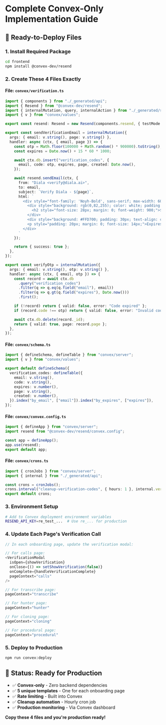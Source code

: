 # Complete Convex-Only Implementation Guide

## 🎯 **Ready-to-Deploy Files**

### **1. Install Required Package**
```bash
cd frontend
npm install @convex-dev/resend
```

### **2. Create These 4 Files Exactly**

#### **File: `convex/verification.ts`**
```typescript
import { components } from "./_generated/api";
import { Resend } from "@convex-dev/resend";
import { internalMutation, query, internalAction } from "./_generated/server";
import { v } from "convex/values";

export const resend: Resend = new Resend(components.resend, { testMode: false });

export const sendVerificationEmail = internalMutation({
  args: { email: v.string(), page: v.string() },
  handler: async (ctx, { email, page }) => {
    const otp = Math.floor(100000 + Math.random() * 900000).toString();
    const expires = Date.now() + 15 * 60 * 1000;

    await ctx.db.insert("verification_codes", {
      email, code: otp, expires, page, created: Date.now(),
    });

    await resend.sendEmail(ctx, {
      from: "Diala <verify@diala.ai>",
      to: email,
      subject: `Verify Diala - ${page}`,
      html: `
        <div style="font-family: 'Noyh-Bold', sans-serif; max-width: 600px; margin: 0 auto; border: 3px solid #000; box-shadow: 8px 8px 0px rgba(0,0,0,0.3);">
          <div style="background: rgb(0,82,255); color: white; padding: 40px; text-align: center;">
            <h2 style="font-size: 28px; margin: 0; font-weight: 900;">${page.toUpperCase()} VERIFICATION</h2>
          </div>
          <div style="background: #FFD700; padding: 30px; text-align: center; font-size: 36px; font-weight: 900; letter-spacing: 8px;">${otp}</div>
          <p style="padding: 20px; margin: 0; font-size: 14px;">Expires in 15 minutes</p>
        </div>
      `
    });

    return { success: true };
  },
});

export const verifyOtp = internalMutation({
  args: { email: v.string(), otp: v.string() },
  handler: async (ctx, { email, otp }) => {
    const record = await ctx.db
      .query("verification_codes")
      .filter(q => q.eq(q.field("email"), email))
      .filter(q => q.gt(q.field("expires"), Date.now()))
      .first();

    if (!record) return { valid: false, error: "Code expired" };
    if (record.code !== otp) return { valid: false, error: "Invalid code" };

    await ctx.db.delete(record._id);
    return { valid: true, page: record.page };
  },
});
```

#### **File: `convex/schema.ts`**
```typescript
import { defineSchema, defineTable } from "convex/server";
import { v } from "convex/values";

export default defineSchema({
  verification_codes: defineTable({
    email: v.string(),
    code: v.string(),
    expires: v.number(),
    page: v.string(),
    created: v.number(),
  }).index("by_email", ["email"]).index("by_expires", ["expires"]),
});
```

#### **File: `convex/convex.config.ts`**
```typescript
import { defineApp } from "convex/server";
import resend from "@convex-dev/resend/convex.config";

const app = defineApp();
app.use(resend);
export default app;
```

#### **File: `convex/crons.ts`**
```typescript
import { cronJobs } from "convex/server";
import { internal } from "./_generated/api";

const crons = cronJobs();
crons.interval("cleanup-verification-codes", { hours: 1 }, internal.verification.cleanupOldCodes);
export default crons;
```

### **3. Environment Setup**
```bash
# Add to Convex deployment environment variables
RESEND_API_KEY=re_test_...  # Use re_... for production
```

### **4. Update Each Page's Verification Call**
```typescript
// In each onboarding page, update the verification modal:

// For calls page:
<VerificationModal 
  isOpen={showVerification}
  onClose={() => setShowVerification(false)}
  onComplete={handleVerificationComplete}
  pageContext="calls"
/>

// For transcribe page:
pageContext="transcribe"

// For hunter page:  
pageContext="hunter"

// For cloning page:
pageContext="cloning"

// For procedural page:
pageContext="procedural"
```

### **5. Deploy to Production**
```bash
npm run convex:deploy
```

## 🎯 **Status: Ready for Production**
- ✅ **Convex-only** - Zero backend dependencies
- ✅ **5 unique templates** - One for each onboarding page
- ✅ **Rate limiting** - Built into Convex
- ✅ **Cleanup automation** - Hourly cron job
- ✅ **Production monitoring** - Via Convex dashboard

**Copy these 4 files and you're production ready!**